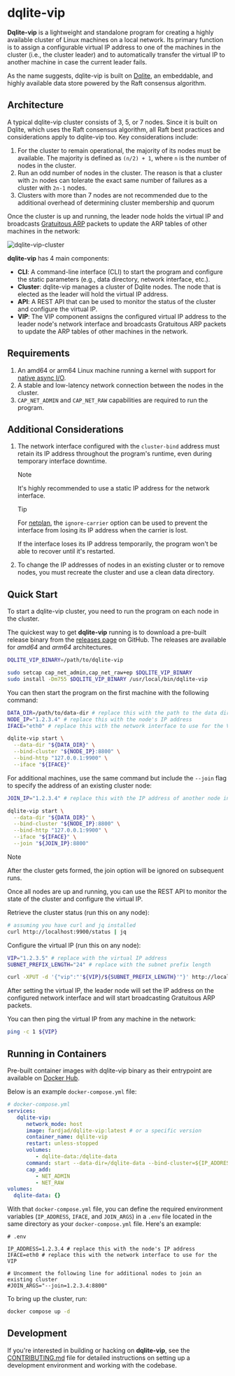 # dqlite-vip

**Dqlite-vip** is a lightweight and standalone program for creating a highly
available cluster of Linux machines on a local network. Its primary function is
to assign a configurable virtual IP address to one of the machines in the
cluster (i.e., the cluster leader) and to automatically transfer the virtual IP
to another machine in case the current leader fails.

As the name suggests, dqlite-vip is built on [Dqlite](https://dqlite.io/), an
embeddable, and highly available data store powered by the Raft consensus
algorithm.

## Architecture

A typical dqlite-vip cluster consists of 3, 5, or 7 nodes. Since it is built on
Dqlite, which uses the Raft consensus algorithm, all Raft best practices and
considerations apply to dqlite-vip too. Key considerations include:

1. For the cluster to remain operational, the majority of its nodes must be
   available. The majority is defined as `(n/2) + 1`, where `n` is the number of
   nodes in the cluster.
2. Run an odd number of nodes in the cluster. The reason is that a cluster with
   `2n` nodes can tolerate the exact same number of failures as a cluster with
   `2n-1` nodes.
3. Clusters with more than 7 nodes are not recommended due to the additional
   overhead of determining cluster membership and quorum

Once the cluster is up and running, the leader node holds the virtual IP and
broadcasts [Gratuitous ARP](https://wiki.wireshark.org/Gratuitous_ARP) packets
to update the ARP tables of other machines in the network:

![dqlite-vip-cluster](./media/dqlite-vip-cluster.excalidraw.png)

**dqlite-vip** has 4 main components:

- **CLI**: A command-line interface (CLI) to start the program and configure the
  static parameters (e.g., data directory, network interface, etc.).
- **Cluster**: dqlite-vip manages a cluster of Dqlite nodes. The node that is
  elected as the leader will hold the virtual IP address.
- **API**: A REST API that can be used to monitor the status of the cluster and
  configure the virtual IP.
- **VIP**: The VIP component assigns the configured virtual IP address to the
  leader node's network interface and broadcasts Gratuitous ARP packets to
  update the ARP tables of other machines in the network.

## Requirements

1. An amd64 or arm64 Linux machine running a kernel with support for
   [native async I/O](https://man7.org/linux/man-pages/man2/io_setup.2.html).
2. A stable and low-latency network connection between the nodes in the cluster.
3. `CAP_NET_ADMIN` and `CAP_NET_RAW` capabilities are required to run the
   program.

## Additional Considerations

1. The network interface configured with the `cluster-bind` address must retain
   its IP address throughout the program's runtime, even during temporary
   interface downtime.

   > [!NOTE]
   > It's highly recommended to use a static IP address for the network
   > interface.

   > [!TIP]
   > For [netplan](https://netplan.readthedocs.io/en/stable/netplan-yaml), the
   > `ignore-carrier` option can be used to prevent the interface from losing
   > its IP address when the carrier is lost.

   If the interface loses its IP address temporarily, the program won't be able
   to recover until it's restarted.

2. To change the IP addresses of nodes in an existing cluster or to remove
   nodes, you must recreate the cluster and use a clean data directory.

## Quick Start

To start a dqlite-vip cluster, you need to run the program on each node in the
cluster.

The quickest way to get **dqlite-vip** running is to download a pre-built
release binary from the
[releases page](https://github.com/fardjad/dqlite-vip/releases) on GitHub. The
releases are available for _amd64_ and _arm64_ architectures.

```bash
DQLITE_VIP_BINARY=/path/to/dqlite-vip

sudo setcap cap_net_admin,cap_net_raw+ep $DQLITE_VIP_BINARY
sudo install -Dm755 $DQLITE_VIP_BINARY /usr/local/bin/dqlite-vip
```

You can then start the program on the first machine with the following command:

```bash
DATA_DIR=/path/to/data-dir # replace this with the path to the data directory (e.g., /opt/dqlite-vip/data)
NODE_IP="1.2.3.4" # replace this with the node's IP address
IFACE="eth0" # replace this with the network interface to use for the VIP

dqlite-vip start \
  --data-dir "${DATA_DIR}" \
  --bind-cluster "${NODE_IP}:8800" \
  --bind-http "127.0.0.1:9900" \
  --iface "${IFACE}"
```

For additional machines, use the same command but include the `--join` flag to
specify the address of an existing cluster node:

```bash
JOIN_IP="1.2.3.4" # replace this with the IP address of another node in the cluster

dqlite-vip start \
  --data-dir "${DATA_DIR}" \
  --bind-cluster "${NODE_IP}:8800" \
  --bind-http "127.0.0.1:9900" \
  --iface "${IFACE}" \
  --join "${JOIN_IP}:8800"
```

> [!NOTE]
> After the cluster gets formed, the join option will be ignored on subsequent
> runs.

Once all nodes are up and running, you can use the REST API to monitor the state
of the cluster and configure the virtual IP.

Retrieve the cluster status (run this on any node):

```bash
# assuming you have curl and jq installed
curl http://localhost:9900/status | jq
```

Configure the virtual IP (run this on any node):

```bash
VIP="1.2.3.5" # replace with the virtual IP address
SUBNET_PREFIX_LENGTH="24" # replace with the subnet prefix length

curl -XPUT -d '{"vip":"'${VIP}/${SUBNET_PREFIX_LENGTH}'"}' http://localhost:9900/vip
```

After setting the virtual IP, the leader node will set the IP address on the
configured network interface and will start broadcasting Gratuitous ARP packets.

You can then ping the virtual IP from any machine in the network:

```bash
ping -c 1 ${VIP}
```

## Running in Containers

Pre-built container images with dqlite-vip binary as their entrypoint are
available on [Docker Hub](https://hub.docker.com/r/fardjad/dqlite-vip).

Below is an example `docker-compose.yml` file:

```yaml
# docker-compose.yml
services:
   dqlite-vip:
      network_mode: host
      image: fardjad/dqlite-vip:latest # or a specific version
      container_name: dqlite-vip
      restart: unless-stopped
      volumes:
         - dqlite-data:/dqlite-data
      command: start --data-dir=/dqlite-data --bind-cluster=${IP_ADDRESS:?err}:8800 --bind-http=0.0.0.0:9900 --iface=${IFACE:?err} ${JOIN_ARGS:-}
      cap_add:
         - NET_ADMIN
         - NET_RAW
volumes:
  dqlite-data: {}
```

With that `docker-compose.yml` file, you can define the required environment
variables (`IP_ADDRESS`, `IFACE`, and `JOIN_ARGS`) in a `.env` file located in
the same directory as your `docker-compose.yml` file. Here's an example:

```text
# .env

IP_ADDRESS=1.2.3.4 # replace this with the node's IP address
IFACE=eth0 # replace this with the network interface to use for the VIP

# Uncomment the following line for additional nodes to join an existing cluster
#JOIN_ARGS="--join=1.2.3.4:8800"
```

To bring up the cluster, run:

```bash
docker compose up -d
```

## Development

If you're interested in building or hacking on **dqlite-vip**, see the
[CONTRIBUTING.md](CONTRIBUTING.md) file for detailed instructions on setting up
a development environment and working with the codebase.

